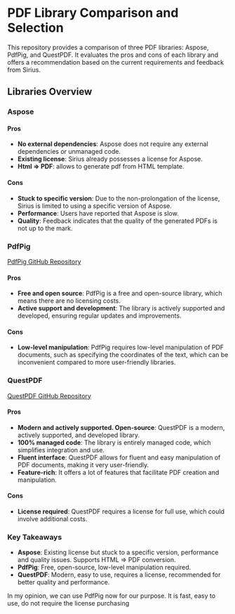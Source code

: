 # PDF Library Comparison and Selection

This repository provides a comparison of three PDF libraries: Aspose, PdfPig, and QuestPDF. It evaluates the pros and cons of each library and offers a recommendation based on the current requirements and feedback from Sirius.

## Libraries Overview

### Aspose

#### Pros
- **No external dependencies**: Aspose does not require any external dependencies or unmanaged code.
- **Existing license**: Sirius already possesses a license for Aspose.
- **Html => PDF**: allows to generate pdf from HTML template.

#### Cons
- **Stuck to specific version**: Due to the non-prolongation of the license, Sirius is limited to using a specific version of Aspose.
- **Performance**: Users have reported that Aspose is slow.
- **Quality**: Feedback indicates that the quality of the generated PDFs is not up to the mark.

### PdfPig

[PdfPig GitHub Repository](https://github.com/UglyToad/PdfPig)

#### Pros
- **Free and open source**: PdfPig is a free and open-source library, which means there are no licensing costs.
- **Active support and development**: The library is actively supported and developed, ensuring regular updates and improvements.

#### Cons
- **Low-level manipulation**: PdfPig requires low-level manipulation of PDF documents, such as specifying the coordinates of the text, which can be inconvenient compared to more user-friendly libraries.

### QuestPDF

[QuestPDF GitHub Repository](https://github.com/QuestPDF/QuestPDF?tab=readme-ov-file)

#### Pros
- **Modern and actively supported. Open-source**: QuestPDF is a modern, actively supported, and developed library.
- **100% managed code**: The library is entirely managed code, which simplifies integration and use.
- **Fluent interface**: QuestPDF allows for fluent and easy manipulation of PDF documents, making it very user-friendly.
- **Feature-rich**: It offers a lot of features that facilitate PDF creation and manipulation.

#### Cons
- **License required**: QuestPDF requires a license for full use, which could involve additional costs.



### Key Takeaways
- **Aspose**: Existing license but stuck to a specific version, performance and quality issues. Supports HTML => PDF conversion.
- **PdfPig**: Free, open-source, low-level manipulation required.
- **QuestPDF**: Modern, easy to use, requires a license, recommended for better quality and performance.

In my opinion, we can use PdfPig now for our purpose. It is fast, easy to use, do not require the license purchasing

